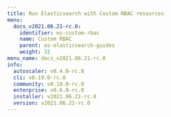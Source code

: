 ```yaml
---
title: Run Elasticsearch with Custom RBAC resources
menu:
  docs_v2021.06.21-rc.0:
    identifier: es-custom-rbac
    name: Custom RBAC
    parent: es-elasticsearch-guides
    weight: 31
menu_name: docs_v2021.06.21-rc.0
info:
  autoscaler: v0.4.0-rc.0
  cli: v0.19.0-rc.0
  community: v0.19.0-rc.0
  enterprise: v0.6.0-rc.0
  installer: v2021.06.21-rc.0
  version: v2021.06.21-rc.0
---
```



